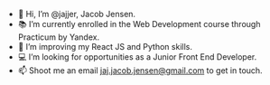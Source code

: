 - 👋 Hi, I’m @jajjer, Jacob Jensen.
- 📚 I’m currently enrolled in the Web Development course through Practicum by Yandex.
- 🌱 I’m improving my React JS and Python skills.
- 💻 I’m looking for opportunities as a Junior Front End Developer.
- 📫 Shoot me an email jaj.jacob.jensen@gmail.com to get in touch.

<!---
jajjer/jajjer is a ✨ special ✨ repository because its `README.md` (this file) appears on your GitHub profile.
You can click the Preview link to take a look at your changes.
--->
